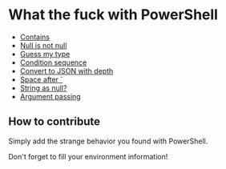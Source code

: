 # What the fuck with PowerShell

* [Contains](Contains.md)
* [Null is not null](Null-Is-Not-Null.md)
* [Guess my type](Gusss-my-type.md)
* [Condition sequence](Condition-Sequence.md)
* [Convert to JSON with depth](Convert-To-Json-With-Depth.md)
* [Space after `](Space.md)
* [String as null?](StringAsNull.md)
* [Argument passing](Argument-Passing.md)

## How to contribute

Simply add the strange behavior you found with PowerShell.

Don't forget to fill your environment information!
